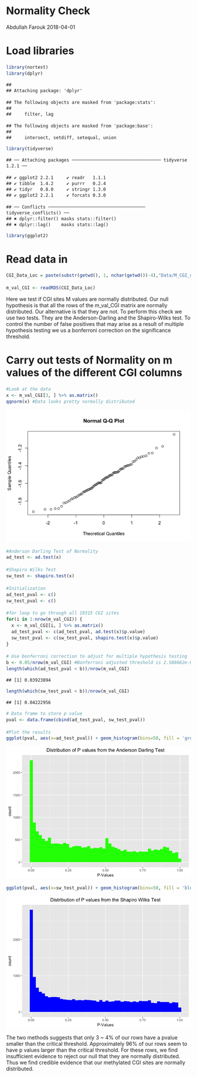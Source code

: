 Normality Check
================
Abdullah Farouk
2018-04-01

Load libraries
==============

``` r
library(nortest)
library(dplyr)
```

    ## 
    ## Attaching package: 'dplyr'

    ## The following objects are masked from 'package:stats':
    ## 
    ##     filter, lag

    ## The following objects are masked from 'package:base':
    ## 
    ##     intersect, setdiff, setequal, union

``` r
library(tidyverse)
```

    ## ── Attaching packages ────────────────────────────────── tidyverse 1.2.1 ──

    ## ✔ ggplot2 2.2.1     ✔ readr   1.1.1
    ## ✔ tibble  1.4.2     ✔ purrr   0.2.4
    ## ✔ tidyr   0.8.0     ✔ stringr 1.3.0
    ## ✔ ggplot2 2.2.1     ✔ forcats 0.3.0

    ## ── Conflicts ───────────────────────────────────── tidyverse_conflicts() ──
    ## ✖ dplyr::filter() masks stats::filter()
    ## ✖ dplyr::lag()    masks stats::lag()

``` r
library(ggplot2)
```

Read data in
============

``` r
CGI_Data_Loc = paste(substr(getwd(), 1, nchar(getwd())-4),"Data/M_CGI_data.RDS", sep="")

m_val_CGI <- readRDS(CGI_Data_Loc)
```

Here we test if CGI sites M values are normally distributed. Our null hypothesis is that all the rows of the m\_val\_CGI matrix are normally distributed. Our alternative is that they are not. To perform this check we use two tests. They are the Anderson-Darling and the Shapiro-Wilks test. To control the number of false positives that may arise as a result of multiple hypothesis testing we us a bonferroni correction on the significance threshold.

Carry out tests of Normality on m values of the different CGI columns
=====================================================================

``` r
#Look at the data 
x <- m_val_CGI[3, ] %>% as.matrix()
qqnorm(x) #Data looks pretty normally distributed
```

![](m_value_normality_check_files/figure-markdown_github/unnamed-chunk-3-1.png)

``` r
#Anderson Darling Test of Normality
ad_test <- ad.test(x)

#Shapiro Wilks Test
sw_test <- shapiro.test(x)

#Initialization
ad_test_pval <- c()
sw_test_pval <- c()

#for loop to go through all 19315 CGI sites
for(i in 1:nrow(m_val_CGI)) {
  x <- m_val_CGI[i, ] %>% as.matrix()
  ad_test_pval <- c(ad_test_pval, ad.test(x)$p.value)
  sw_test_pval <- c(sw_test_pval, shapiro.test(x)$p.value)
}

# Use bonferroni correction to adjust for multiple hypothesis testing
b <- 0.05/nrow(m_val_CGI) #Bonferroni adjusted threshold is 2.588662e-06
length(which(ad_test_pval < b))/nrow(m_val_CGI)
```

    ## [1] 0.03923894

``` r
length(which(sw_test_pval < b))/nrow(m_val_CGI)
```

    ## [1] 0.04222956

``` r
# Data frame to store p value
pval <- data.frame(cbind(ad_test_pval, sw_test_pval))

#Plot the results 
ggplot(pval, aes(x=ad_test_pval)) + geom_histogram(bins=50, fill = 'green') + xlab('P-Values') + ggtitle('Distribution of P values from the Anderson Darling Test') + theme(plot.title = element_text(hjust = 0.5))
```

![](m_value_normality_check_files/figure-markdown_github/unnamed-chunk-3-2.png)

``` r
ggplot(pval, aes(x=sw_test_pval)) + geom_histogram(bins=50, fill = 'blue') + xlab('P-Values') + ggtitle('Distribution of P values from the Shapiro Wilks Test') + theme(plot.title = element_text(hjust = 0.5))
```

![](m_value_normality_check_files/figure-markdown_github/unnamed-chunk-3-3.png)

The two methods suggests that only 3 ~ 4% of our rows have a pvalue smaller than the critical threshold. Approximately 96% of our rows seem to have p values larger than the critical threshold. For these rows, we find insufficient evidence to reject our null that they are normally distributed. Thus we find credible evidence that our methylated CGI sites are normally distributed.
